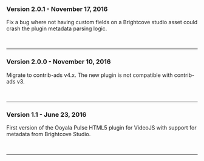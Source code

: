 ### Version 2.0.1 - November 17, 2016

Fix a bug where not having custom fields on a Brightcove studio asset could crash the plugin metadata parsing logic.

<br><hr/>

### Version 2.0.0 - November 10, 2016

Migrate to contrib-ads v4.x. The new plugin is not compatible with contrib-ads v3.

<br><hr/>

### Version 1.1 - June 23, 2016

First version of the Ooyala Pulse HTML5 plugin for VideoJS with support for metadata from Brightcove Studio.

<br><hr/>
